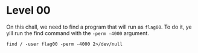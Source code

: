 # Level 00

On this chall, we need to find a program that will run as `flag00`.
To do it, ye yill run the find command with the `-perm -4000` argument.

```
find / -user flag00 -perm -4000 2>/dev/null
```

